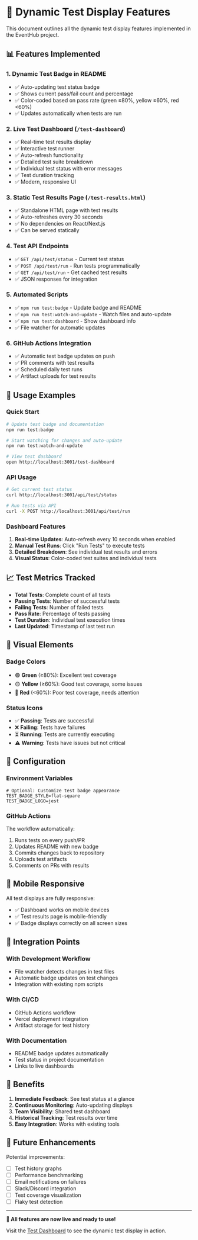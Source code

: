 # 🧪 Dynamic Test Display Features

This document outlines all the dynamic test display features implemented in the EventHub project.

## 📊 Features Implemented

### 1. **Dynamic Test Badge in README**
- ✅ Auto-updating test status badge
- ✅ Shows current pass/fail count and percentage
- ✅ Color-coded based on pass rate (green ≥80%, yellow ≥60%, red <60%)
- ✅ Updates automatically when tests are run

### 2. **Live Test Dashboard** (`/test-dashboard`)
- ✅ Real-time test results display
- ✅ Interactive test runner
- ✅ Auto-refresh functionality
- ✅ Detailed test suite breakdown
- ✅ Individual test status with error messages
- ✅ Test duration tracking
- ✅ Modern, responsive UI

### 3. **Static Test Results Page** (`/test-results.html`)
- ✅ Standalone HTML page with test results
- ✅ Auto-refreshes every 30 seconds
- ✅ No dependencies on React/Next.js
- ✅ Can be served statically

### 4. **Test API Endpoints**
- ✅ `GET /api/test/status` - Current test status
- ✅ `POST /api/test/run` - Run tests programmatically
- ✅ `GET /api/test/run` - Get cached test results
- ✅ JSON responses for integration

### 5. **Automated Scripts**
- ✅ `npm run test:badge` - Update badge and README
- ✅ `npm run test:watch-and-update` - Watch files and auto-update
- ✅ `npm run test:dashboard` - Show dashboard info
- ✅ File watcher for automatic updates

### 6. **GitHub Actions Integration**
- ✅ Automatic test badge updates on push
- ✅ PR comments with test results
- ✅ Scheduled daily test runs
- ✅ Artifact uploads for test results

## 🚀 Usage Examples

### Quick Start
```bash
# Update test badge and documentation
npm run test:badge

# Start watching for changes and auto-update
npm run test:watch-and-update

# View test dashboard
open http://localhost:3001/test-dashboard
```

### API Usage
```bash
# Get current test status
curl http://localhost:3001/api/test/status

# Run tests via API
curl -X POST http://localhost:3001/api/test/run
```

### Dashboard Features
1. **Real-time Updates**: Auto-refresh every 10 seconds when enabled
2. **Manual Test Runs**: Click \"Run Tests\" to execute tests
3. **Detailed Breakdown**: See individual test results and errors
4. **Visual Status**: Color-coded test suites and individual tests

## 📈 Test Metrics Tracked

- **Total Tests**: Complete count of all tests
- **Passing Tests**: Number of successful tests
- **Failing Tests**: Number of failed tests
- **Pass Rate**: Percentage of tests passing
- **Test Duration**: Individual test execution times
- **Last Updated**: Timestamp of last test run

## 🎨 Visual Elements

### Badge Colors
- 🟢 **Green** (≥80%): Excellent test coverage
- 🟡 **Yellow** (≥60%): Good test coverage, some issues
- 🔴 **Red** (<60%): Poor test coverage, needs attention

### Status Icons
- ✅ **Passing**: Tests are successful
- ❌ **Failing**: Tests have failures
- ⏳ **Running**: Tests are currently executing
- ⚠️ **Warning**: Tests have issues but not critical

## 🔧 Configuration

### Environment Variables
```env
# Optional: Customize test badge appearance
TEST_BADGE_STYLE=flat-square
TEST_BADGE_LOGO=jest
```

### GitHub Actions
The workflow automatically:
1. Runs tests on every push/PR
2. Updates README with new badge
3. Commits changes back to repository
4. Uploads test artifacts
5. Comments on PRs with results

## 📱 Mobile Responsive

All test displays are fully responsive:
- ✅ Dashboard works on mobile devices
- ✅ Test results page is mobile-friendly
- ✅ Badge displays correctly on all screen sizes

## 🔗 Integration Points

### With Development Workflow
- File watcher detects changes in test files
- Automatic badge updates on test changes
- Integration with existing npm scripts

### With CI/CD
- GitHub Actions workflow
- Vercel deployment integration
- Artifact storage for test history

### With Documentation
- README badge updates automatically
- Test status in project documentation
- Links to live dashboards

## 🎯 Benefits

1. **Immediate Feedback**: See test status at a glance
2. **Continuous Monitoring**: Auto-updating displays
3. **Team Visibility**: Shared test dashboard
4. **Historical Tracking**: Test results over time
5. **Easy Integration**: Works with existing tools

## 🚀 Future Enhancements

Potential improvements:
- [ ] Test history graphs
- [ ] Performance benchmarking
- [ ] Email notifications on failures
- [ ] Slack/Discord integration
- [ ] Test coverage visualization
- [ ] Flaky test detection

---

**🎉 All features are now live and ready to use!**

Visit the [Test Dashboard](http://localhost:3001/test-dashboard) to see the dynamic test display in action.